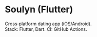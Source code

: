 # Soulyn (Flutter)
Cross‑platform dating app (iOS/Android).  
Stack: Flutter, Dart. CI: GitHub Actions.
